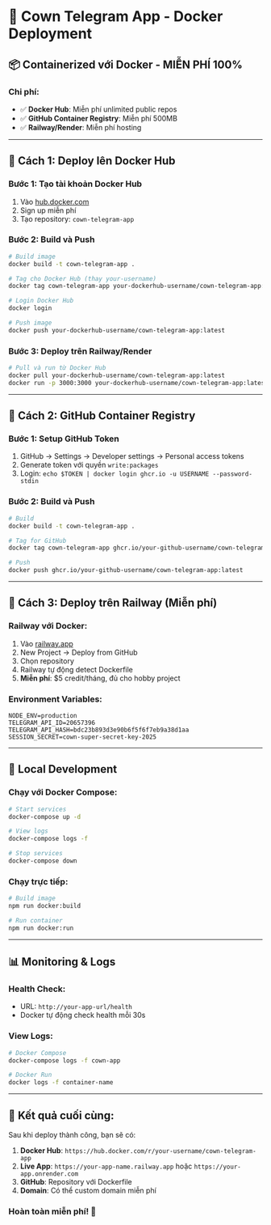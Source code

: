 # 🐄 Cown Telegram App - Docker Deployment

## 📦 **Containerized với Docker - MIỄN PHÍ 100%**

### **Chi phí:**

- ✅ **Docker Hub**: Miễn phí unlimited public repos
- ✅ **GitHub Container Registry**: Miễn phí 500MB
- ✅ **Railway/Render**: Miễn phí hosting

---

## 🚀 **Cách 1: Deploy lên Docker Hub**

### Bước 1: Tạo tài khoản Docker Hub

1. Vào [hub.docker.com](https://hub.docker.com)
2. Sign up miễn phí
3. Tạo repository: `cown-telegram-app`

### Bước 2: Build và Push

```bash
# Build image
docker build -t cown-telegram-app .

# Tag cho Docker Hub (thay your-username)
docker tag cown-telegram-app your-dockerhub-username/cown-telegram-app:latest

# Login Docker Hub
docker login

# Push image
docker push your-dockerhub-username/cown-telegram-app:latest
```

### Bước 3: Deploy trên Railway/Render

```bash
# Pull và run từ Docker Hub
docker pull your-dockerhub-username/cown-telegram-app:latest
docker run -p 3000:3000 your-dockerhub-username/cown-telegram-app:latest
```

---

## 🐙 **Cách 2: GitHub Container Registry**

### Bước 1: Setup GitHub Token

1. GitHub → Settings → Developer settings → Personal access tokens
2. Generate token với quyền `write:packages`
3. Login: `echo $TOKEN | docker login ghcr.io -u USERNAME --password-stdin`

### Bước 2: Build và Push

```bash
# Build
docker build -t cown-telegram-app .

# Tag for GitHub
docker tag cown-telegram-app ghcr.io/your-github-username/cown-telegram-app:latest

# Push
docker push ghcr.io/your-github-username/cown-telegram-app:latest
```

---

## 🎯 **Cách 3: Deploy trên Railway (Miễn phí)**

### Railway với Docker:

1. Vào [railway.app](https://railway.app)
2. New Project → Deploy from GitHub
3. Chọn repository
4. Railway tự động detect Dockerfile
5. **Miễn phí**: $5 credit/tháng, đủ cho hobby project

### Environment Variables:

```
NODE_ENV=production
TELEGRAM_API_ID=20657396
TELEGRAM_API_HASH=bdc23b893d3e90b6f5f6f7eb9a38d1aa
SESSION_SECRET=cown-super-secret-key-2025
```

---

## 🔧 **Local Development**

### Chạy với Docker Compose:

```bash
# Start services
docker-compose up -d

# View logs
docker-compose logs -f

# Stop services
docker-compose down
```

### Chạy trực tiếp:

```bash
# Build image
npm run docker:build

# Run container
npm run docker:run
```

---

## 📊 **Monitoring & Logs**

### Health Check:

- URL: `http://your-app-url/health`
- Docker tự động check health mỗi 30s

### View Logs:

```bash
# Docker Compose
docker-compose logs -f cown-app

# Docker Run
docker logs -f container-name
```

---

## 🔗 **Kết quả cuối cùng:**

Sau khi deploy thành công, bạn sẽ có:

1. **Docker Hub**: `https://hub.docker.com/r/your-username/cown-telegram-app`
2. **Live App**: `https://your-app-name.railway.app` hoặc `https://your-app.onrender.com`
3. **GitHub**: Repository với Dockerfile
4. **Domain**: Có thể custom domain miễn phí

### **Hoàn toàn miễn phí!** 🎉
